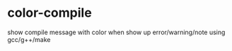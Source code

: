 color-compile
=============

show compile message with color when show up error/warning/note using gcc/g++/make
